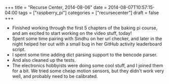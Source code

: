 +++
title = "Recurse Center, 2014-08-06"
date = 2014-08-07T10:57:15-04:00
tags = ["raspberry_pi"]
categories = ["recursecenter"]
draft = false
+++

-   Finished working through the first 5 chapters of the baking pi course, and am
    excited to start working on the video stuff, today!
-   Spent some time pairing with Sindhu on her url checker, and later in the
    night helped her out with a small bug in her GitHub activity leaderboard
    script.
-   I spent some time adding dict parsing support to the bencode parser.
-   And also cleaned up the tests.
-   The electronics hobbyists were doing some cool stuff, and I joined them for a
    bit. We tried some cheap motion sensors, but they didn't work very well, and
    probably need to be calibrated.
